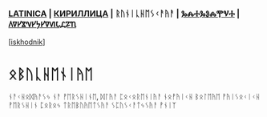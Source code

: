 ### [LATINICA](../Latn/Obucheniye.md) | [КИРИЛЛИЦА](../Cyrl/Обучение.md) | ᚱᚢᚾᛁᚳᚺᛖᛊᚲᚨᚤᚨ | [ⰃⰎⰀⰃⰑⰎⰉⰜⰀ](../Glag/Ⱁⰱⱆⱍⰵⱀⰹⰵ.md) | [𐍓𐍠𐍔𐍮𐍝𐍔𐍟𐍔𐍠𐍜𐍡𐍚𐍐𐍴](../Perm/𐍞𐍑𐍣𐍤𐍔𐍝𐍙𐍔.md)
[[iskhodnik](../KNIGA/Obucheniye.md)]

#  ᛟᛒᚢᚳᚺᛖᚾᛁᚤᛖ

ᚾᚨᚲᚺᛟᛞᚤᚨᛊᛃ ᚾᚨ ᚡᛖᚱᛊᚺᛁᚾᛖ, ᛞᛚᚤᚨ ᛈᛟᚲᛟᚱᛖᚾᛁᚤᚨ ᚾᛟᚡᚤᛁᚲᚺ ᛒᛟᛚᛖᚤᛖ ᚡᚤᛁᛊᛟᚲᛁᚲᚺ ᚡᛖᚱᛊᚺᛁᚾ ᛈᛟᚱᛟᛃ ᛏᚱᛖᛒᚢᚤᛖᛏᛊᚤᚨ ᛊᛈᚢᛊᚲᚨᛏᛃᛊᚤᚨ ᚡᚾᛁᛉ
